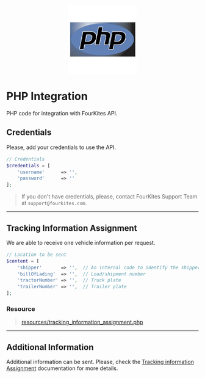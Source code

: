 <div align="center">
	<img src="../assets/images/logos/languages/php.svg" width="180" alt="PHP">
</div>

# PHP Integration
PHP code for integration with FourKites API.

## Credentials
Please, add your credentials to use the API.

```php
// Credentials
$credentials = [
    'username'      => '',
    'password'      => ''
];
```

> If you don't have credentials, please, contact FourKites Support Team at `support@fourkites.com`.

---

## Tracking Information Assignment
We are able to receive one vehicle information per request.

```php
// Location to be sent
$content = [
    'shipper'       => '',  // An internal code to identify the shipper
    'billOfLading'  => '',  // Load/shipment number
    'tractorNumber' => '',  // Truck plate
    'trailerNumber' => '',  // Trailer plate
];
```

### Resource
> [resources/tracking_information_assignment.php](./resources/tracking_information_assignment.php)

---

## Additional Information
Additional information can be sent. Please, check the [Tracking information Assignment](https://support.fourkites.com/hc/en-us/articles/115007622007-Tracking-Information-Assignment "Request Format") documentation for more details.